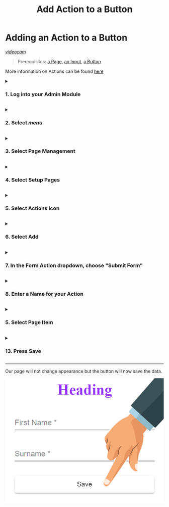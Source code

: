 ﻿---
sidebar_position: 2.04
id: add-action
title: Add Action to a Button
description: Add Action to a Button description
---



# Adding an Action to a Button
[<i className="material-icons-h1 end">videocam</i>](/vids/Dashnetics-addaction.mp4)

> Prerequisites: [a Page](first-page), [an Input](add-input), [a Button](add-button)

More information on Actions can be found [here](../../manuals/advanced/functions/form-actions)



<details>

<summary>

<h3 style={{ display: 'inline'}}> 1.  Log into your Admin Module </h3>

</summary><p></p>

To access your admin site, simply type **"admin."** before your public url. 

eg: https://admin.demo.dashnetics.com.au


![img](/img/adminlogin-cfb3883e18efb80bf1eab39a6aba15ab.png)

</details>
<p></p>


<details>

<summary>

<h3 style={{ display: 'inline'}}> 2.  Select <span className="buttontext"> <i className="material-icons">menu</i></span>  </h3>

</summary><p></p>

![img](/img/adminmenu-e1ef5a93a900bdfb54c72920a5ce4ea0.png)

</details>
<p></p>



<details>

<summary>

<h3 style={{ display: 'inline'}}> 3.  Select  <span className="buttontext"> Page Management </span> </h3>

</summary><p></p>

![img](/img/menu_page_management.png)

</details>
<p></p>



<details>

<summary>

<h3 style={{ display: 'inline'}}> 4.  Select <span className="buttontext"> Setup Pages </span> </h3>

</summary><p></p>


![img](/img/menu_setup_pages.png)

</details>
<p></p>



<details>

<summary>

<h3 style={{ display: 'inline'}}> 5.  Select Actions Icon </h3>

</summary><p></p>

Each page will be listed, choose the "Actions" Icon next to the page you want to change.

![img](/img/actions.png)

</details>
<p></p>


<details>

<summary>

<h3 style={{ display: 'inline'}}> 6.  Select <span className="buttontext"> Add </span> </h3>

</summary><p></p>

To begin adding a new Item to the page

![img](/img/add_items.png)

</details>
<p></p>



<details>

<summary>

<h3 style={{ display: 'inline'}}> 7.   In the <span className="droplisttext"> Form Action</span>  dropdown, choose "Submit Form"</h3> 

</summary><p></p>


![img](/img/form-action-edit-select-submit.png)

</details>
<p></p>




<details>

<summary>

<h3 style={{ display: 'inline'}}> 8.  Enter a Name for your Action </h3>

</summary><p></p>

- For example, *"Submit"* 

Names can contain spaces or any characters

![img](/img/form-action-edit-name.png)

</details>
<p></p>



<details>

<summary>

<h3 style={{ display: 'inline'}}> 5.  Select Page Item </h3>

</summary><p></p>

Each button for the page will be listed, choose the Button you want the action to be performed on.

![img](/img/form-action-edit-select-button.png)

</details>
<p></p>



<details>

<summary>

<h3 style={{ display: 'inline'}}> 13.  Press <span className="buttontext"> Save </span> </h3>

</summary><p></p>

![img](/img/form-action-edit-save.png)

</details>

---

Our page will not change appearance but the button will now save the data.

![img](/img/add-button.png)